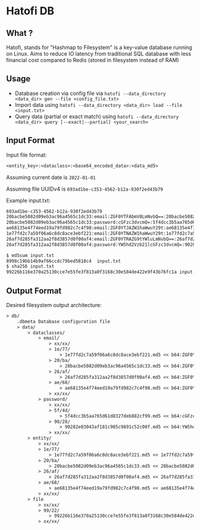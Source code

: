 # Hatofi DB

## What ?

Hatofi, stands for "Hashmap to Filesystem" is a key-value database running on Linux. Aims to reduce IO latency from traditional SQL database with less financial cost compared to Redis (stored in filesystem instead of RAM)

## Usage

- Database creation via config file via `hatofi --data_directory <data_dir> gen --file <config_file.txt>`
- Import data using `hatofi --data_directory <data_dir> load --file <input.txt>`
- Query data (partial or exact match) using `hatofi --data_directory <data_dir> query [--exact|--partial] <your_search>`

## Input Format

Input file format:
```txt
<entity_key>:<dataclass>:<base64_encoded_data>:<data_md5>
```
Assuming current date is `2022-01-01`

Assuming file UUIDv4 is `693ad1be-c353-4562-b12a-930f2ed43b79`

Example input.txt:
```txt
693ad1be-c353-4562-b12a-930f2ed43b79
20bacbe5082d09eb3ac96a4565c1dc33:email:ZGF0YTFAbmV0LmNvbQ==:20bacbe5082d09eb3ac96a4565c1dc33
20bacbe5082d09eb3ac96a4565c1dc33:password:cGFzc3dvcmQ=:5f4dcc3b5aa765d61d8327deb882cf99
ae68135e4f74eed19a79fd982c7c4f98:email:ZGF0YTJAZW1haWwuY29t:ae68135e4f74eed19a79fd982c7c4f98
1e77fd2c7a59f06a6c8dc8ace3ebf221:email:ZGF0YTNAZW1haWwuY29t:1e77fd2c7a59f06a6c8dc8ace3ebf221
26af7d285fa312aa2f8d3857d0f00af4:email:ZGF0YTRAZG9tYWluLmNvbQ==:26af7d285fa312aa2f8d3857d0f00af4
26af7d285fa312aa2f8d3857d0f00af4:password:YW5hd2Vzb21lcGFzc3dvcmQ=:90282e03043af181c985c9891c52c00f
```

```bash
$ md5sum input.txt 
8998c19bb14b9af66ccdc79bed5818c4  input.txt
$ sha256 input.txt
99226b116e370a25130cce7e55fe3f813a0f3168c30e584de422e9f43b76fc1a input.txt
```

## Output Format

Desired filesystem output architecture:
```txt
> db/
    .dbmeta Database configuration file
    > data/
        > dataclasses/
            > email/
                > xx/xx/
                > 1e/77/
                    > 1e77fd2c7a59f06a6c8dc8ace3ebf221.md5 << b64:ZGF0YTNAZW1haWwuY29t
                > 20/ba/
                    > 20bacbe5082d09eb3ac96a4565c1dc33.md5 << b64:ZGF0YTFAbmV0LmNvbQ==
                > 26/af/
                    > 26af7d285fa312aa2f8d3857d0f00af4.md5 << b64:ZGF0YTRAZG9tYWluLmNvbQ==
                > ae/68/
                    > ae68135e4f74eed19a79fd982c7c4f98.md5 << b64:ZGF0YTJAZW1haWwuY29t
                > xx/xx/
            > password/
                > xx/xx/
                > 5f/4d/
                    > 5f4dcc3b5aa765d61d8327deb882cf99.md5 << b64:cGFzc3dvcmQ=
                > 90/28/
                    > 90282e03043af181c985c9891c52c00f.md5 << b64:YW5hd2Vzb21lcGFzc3dvcmQ=
                > xx/xx/
        > entity/
            > xx/xx/
            > 1e/77/
                > 1e77fd2c7a59f06a6c8dc8ace3ebf221.md5 << 1e77fd2c7a59f06a6c8dc8ace3ebf221 2022-01-01 693ad1be-c353-4562-b12a-930f2ed43b79
            > 20/ba/
                > 20bacbe5082d09eb3ac96a4565c1dc33.md5 << 20bacbe5082d09eb3ac96a4565c1dc33 2022-01-01 693ad1be-c353-4562-b12a-930f2ed43b79 << 5f4dcc3b5aa765d61d8327deb882cf99 2022-01-01 693ad1be-c353-4562-b12a-930f2ed43b79
            > 26/af/
                > 26af7d285fa312aa2f8d3857d0f00af4.md5 << 26af7d285fa312aa2f8d3857d0f00af4 2022-01-01 693ad1be-c353-4562-b12a-930f2ed43b79 << 90282e03043af181c985c9891c52c00f 2022-01-01 693ad1be-c353-4562-b12a-930f2ed43b79
            > ae/68/
                > ae68135e4f74eed19a79fd982c7c4f98.md5 << ae68135e4f74eed19a79fd982c7c4f98 2022-01-01 693ad1be-c353-4562-b12a-930f2ed43b79
            > xx/xx/
        > file
            > xx/xx/
            > 99/22/
                > 99226b116e370a25130cce7e55fe3f813a0f3168c30e584de422e9f43b76fc1a.sha256 << md5 8998c19bb14b9af66ccdc79bed5818c4 2022-01-01 << sha256 99226b116e370a25130cce7e55fe3f813a0f3168c30e584de422e9f43b76fc1a 2022-01-01 << status started << status done
            > xx/xx/
```